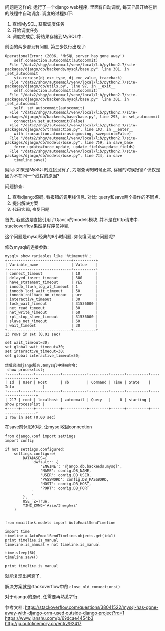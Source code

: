 问题是这样的: 
运行了一个django web程序, 里面有自动调度, 每天早晨开始在新的线程中自动调度.
调度的过程如下:
1. 查询MySQL, 获取调度任务
2. 开始调度任务
3. 调度完成后, 将结果存储到MySQL中.

前面的两步都没有问题, 第三步执行出现了:
```
OperationalError: (2006, 'MySQL server has gone away')
    self.connection.autocommit(autocommit)
  File "/data2/shgy/autoemail/venv/local/lib/python2.7/site-packages/django/db/backends/mysql/base.py", line 301, in _set_autocommit
    six.reraise(dj_exc_type, dj_exc_value, traceback)
  File "/data2/shgy/autoemail/venv/local/lib/python2.7/site-packages/django/db/utils.py", line 97, in __exit__
    self.connection.autocommit(autocommit)
  File "/data2/shgy/autoemail/venv/local/lib/python2.7/site-packages/django/db/backends/mysql/base.py", line 301, in _set_autocommit
    self._set_autocommit(autocommit)
  File "/data2/shgy/autoemail/venv/local/lib/python2.7/site-packages/django/db/backends/base/base.py", line 295, in set_autocommit
    connection.set_autocommit(False)
  File "/data2/shgy/autoemail/venv/local/lib/python2.7/site-packages/django/db/transaction.py", line 193, in __enter__
    with transaction.atomic(using=using, savepoint=False):
  File "/data2/shgy/autoemail/venv/local/lib/python2.7/site-packages/django/db/models/base.py", line 759, in save_base
    force_update=force_update, update_fields=update_fields)
  File "/data2/shgy/autoemail/venv/local/lib/python2.7/site-packages/django/db/models/base.py", line 734, in save
    timeline.save()

```

疑问: 如果是MySQL的连接没有了, 为啥查询的时候正常, 存储的时候报错? 仅仅是因为不在同一个线程的原因?

问题排查: 
1. 查看django源码, 看报错的调用栈信息. 对比: query和save两个操作的不同点.
2. 提出解决方案
3. 代码实现, 修复问题


首先, 我这边是直接引用了Django的models模块, 并不是在http请求中. stackoverflow果然是程序员神器.

这个问题是mysql经典的8小时问题. 如何复现这个问题呢?

修改mysql的连接参数:
```
mysql> show variables like '%timeout%';
+-----------------------------+----------+
| Variable_name               | Value    |
+-----------------------------+----------+
| connect_timeout             | 10       |
| delayed_insert_timeout      | 300      |
| have_statement_timeout      | YES      |
| innodb_flush_log_at_timeout | 1        |
| innodb_lock_wait_timeout    | 50       |
| innodb_rollback_on_timeout  | OFF      |
| interactive_timeout         | 30       |
| lock_wait_timeout           | 31536000 |
| net_read_timeout            | 30       |
| net_write_timeout           | 60       |
| rpl_stop_slave_timeout      | 31536000 |
| slave_net_timeout           | 60       |
| wait_timeout                | 30       |
+-----------------------------+----------+
13 rows in set (0.01 sec)

set wait_timeout=30;
set global wait_timeout=30;
set interactive_timeout=30;
set global interactive_timeout=30;

然后启动django服务,在mysql中使用命令:
 show processlist;
+-----+------+-----------+-----------+---------+------+----------+------------------+
| Id  | User | Host      | db        | Command | Time | State    | Info             |
+-----+------+-----------+-----------+---------+------+----------+------------------+
| 217 | root | localhost | autoemail | Query   |    0 | starting | show processlist |
+-----+------+-----------+-----------+---------+------+----------+------------------+
1 row in set (0.00 sec)
```

在save前休眠60秒, 让mysql收回connection
``` 
from django.conf import settings
import config

if not settings.configured:
    settings.configure(
        DATABASES={
            'default': {
                'ENGINE': 'django.db.backends.mysql',
                'NAME': config.DB_NAME,
                'USER': config.DB_USER,
                'PASSWORD': config.DB_PASSWORD,
                'HOST': config.DB_HOST,
                'PORT': config.DB_PORT
            }
        },
        USE_TZ=True,
        TIME_ZONE='Asia/Shanghai'
    )


from emailtask.models import AutoEmailSendTimeline

import time
timeline = AutoEmailSendTimeline.objects.get(id=1)
print timeline.is_manual
timeline.is_manual = not timeline.is_manual

time.sleep(60)
timeline.save()

print timeline.is_manual
```
就能复现出问题了.

解决方案就是stackoverflow中的 `close_old_connections()`

对于django的源码, 任需要再熟悉才行.

参考文档:
https://stackoverflow.com/questions/38041522/mysql-has-gone-away-with-django-orm-used-outside-django-project?rq=1
https://www.jianshu.com/p/69dcae4454b3
http://ju.outofmemory.cn/entry/92417
